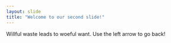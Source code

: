 ```yaml
---
layout: slide
title: "Welcome to our second slide!"
---
```

Willful waste leads to woeful want. 
Use the left arrow to go back!
